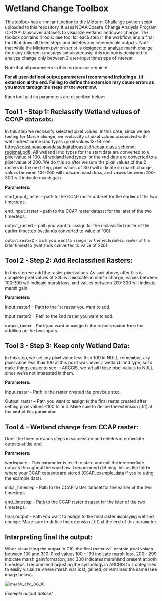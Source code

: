 # Wetland Change Toolbox

This toolbox has a similar function to the Midterm Challenge python script uploaded to this repository. It uses  NOAA Coastal Change Analysis Program (C-CAP) landcover datasets to visualize wetland landcover change. The toolbox contains 4 tools: one tool for each step in the workflow, and a final tool that does all three steps and deletes any intermediate outputs. Note that while the Midterm python script is designed to analyze marsh change for many different timesteps simultaneously, this toolbox is designed to analyze change only between 2 user-input timesteps of interest.  

Note that all parameters in this toolbox are required. 

**For all user-defined output parameters I recommend including a .tif extension at the end. Failing to define the extension may cause errors as you move through the steps of the workflow.** 

Each tool and its parameters are described below: 



## **Tool 1** - Step 1: Reclassify Wetland values of CCAP datasets: 

In this step we reclassify selected pixel values. In this case, since we are testing for Marsh change, we reclassify all pixel values associated with wetland/estuarine land types (pixel values 13-18: see https://coast.noaa.gov/data/digitalcoast/pdf/ccap-class-scheme-regional.pdf). All wetland land types for the start date are converted to a pixel value of 100. All wetland land types for the end date are converted to a pixel value of 200. We do this so after we sum the pixel values of the 2 rasters in the next step, pixel values of 300 will indicate no marsh change, values between 100-200 will indicate marsh loss, and values between 200-300 will indicate marsh gain. 

**Parameters:**

  start_input_raster – path to the CCAP raster dataset for the earlier of the two timesteps. 
  
  end_input_raster – path to the CCAP raster dataset for the later of the two timesteps.
  
  output_raster1 – path you want to assign for the reclassified raster of the earlier timestep (wetlands converted to value of 100).  
  
  output_raster2 - path you want to assign for the reclassified raster of the later timestep (wetlands converted to value of 200).  

## **Tool 2** - Step 2: Add Reclassified Rasters: 

In this step we add the raster pixel values. As said above, after this is complete pixel values of 300 will indicate no marsh change, values between 100-200 will indicate marsh loss, and values between 200-300 will indicate marsh gain.

**Parameters:** 

  input_raster1 – Path to the 1st raster you want to add.
  
  input_raster2 - Path to the 2nd raster you want to add.
  
  output_raster - Path you want to assign to the raster created from the addition on the two inputs. 

## **Tool 3** - Step 3: Keep only Wetland Data: 

In this step, we set any pixel value less than 100 to NULL. remember, any pixel value less than 100 at this point was never a wetland land type, so to make things easier to see in ARCGIS, we set all these pixel values to NULL since we're not interested in them. 

**Parameters:**

  Input_raster - Path to the raster created the previous step. 
  
  Output_raster – Path you want to assign to the final raster created after setting pixel values <100 to null.  Make sure to define the extension (.tif) at the end of this parameter. 

## **Tool 4** – Wetland change from CCAP raster: 

Does the three previous steps in succession and deletes intermediate outputs at the end.  

**Parameters:**

  workspace – This parameter is used to store and call the intermediate outputs throughout the workflow. I recommend defining this as the folder where your CCAP datasets are stored (CCAP_example_data if you’re using the example data). 
  
  initial_timestep - Path to the CCAP raster dataset for the earlier of the two timesteps.
  
  end_timestep - Path to the CCAP raster dataset for the later of the two timesteps.
  
  final_output - Path you want to assign to the final raster displaying wetland change. Make sure to define the extension (.tif) at the end of this parameter. 


## Interpreting final the output: 

When visualizing the output in GIS, the final raster will contain pixel values between 100 and 300. Pixel values 100 – 199 indicate marsh loss, 200 – 299 indicate marsh gain/formation, and 300 indicates marshland present at both timesteps. I recommend adjusting the symbology in ARCGIS to 3 categories to easily visualize where marsh was lost, gained, or remained the same (see image below).  


![marsh_chg_96_16](https://user-images.githubusercontent.com/123588116/224758263-de389c3d-049b-47c0-bef2-ca6a6739ec5b.PNG)

*Example output dataset*

